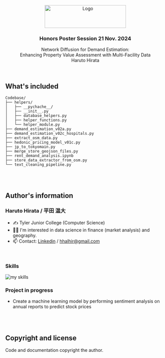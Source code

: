 <p align="center">
  <a href="https://example.com/">
    <img src="https://www.tjc.edu/download/downloads/id/44/institutional_logo.jpg" alt="Logo" width=256 height=72>
  </a>

  <h3 align="center">Honors Poster Session 21 Nov. 2024</h3>

  <p align="center">
    Network Diffusion for Demand Estimation:
    <br>
    Enhancing Property Value Assessment with Multi-Facility Data
    <br>
    <a>Haruto Hirata</a>
  </p>
</p>

<br>

## What's included

```text
Codebase/
├── helpers/
│   ├── __pychache__/
│   ├── __init__.py
│   ├── database_helpers.py
│   ├── helper_functions.py
│   └── helper_module.py
├── demand_estimation_v02a.py
├── demand_estimation_v02c_hospitals.py
├── extract_osm_data.py
├── hedonic_pricing_model_v01c.py
├── jp_to_tokyomain.py
├── merge_store_geojson_files.py
├── rent_demand_analysis.ipynb
├── store_data_extractor_from_osm.py
└── text_cleaning_pipeline.py
```
<br>
<br>

## Author's information

<!-- 2. プロフィールや連絡先を変更 -->
### Haruto Hirata / 平田 温大
- ✍ Tyler Junior College (Computer Science)
- 🧑‍💻 I'm interested in data science in finance (market analysis) and geography.
- 📫 Contact: [Linkedin](https://www.linkedin.com/in/harutohirata12) / hhalhir@gmail.com
<br>



<!-- 3. 好きな技術スタックに変更 -->
<!-- ライトモート：theme=light, ダークモート：theme=dark -->
<!-- アイコンの選択肢一覧：https://arc.net/l/quote/zizyykfh -->
### Skills
<img alt="my skills" src="https://skillicons.dev/icons?theme=dark&perline=7&i=python,r,html,css,js,docker,nodejs" />
<br>


<!-- 4. GitHub usernameを変更, 2箇所 -->
<!-- ライトモート：theme=light, ダークモート：theme=vue-dark  -->
### Project in progress
- Create a machine learning model by performing sentiment analysis on annual reports to predict stock prices
<br>
<br>



## Copyright and license
Code and documentation copyright the author.
